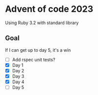 # Advent of code 2023
Using Ruby 3.2 with standard library

## Goal
If I can get up to day 5, it's a win

- [ ] Add rspec unit tests?
- [x] Day 1
- [x] Day 2
- [x] Day 3
- [x] Day 4
- [ ] Day 5
